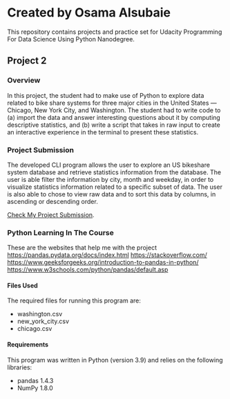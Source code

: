 # Created by Osama Alsubaie
This repository contains projects and practice set for Udacity Programming For Data Science Using Python Nanodegree.
## Project 2

### Overview

In this project, the student had to make use of Python to explore data related to bike share systems for three major cities in the United States — Chicago, New York City, and Washington. The student had to write code to (a) import the data and answer interesting questions about it by computing descriptive statistics, and (b) write a script that takes in raw input to create an interactive experience in the terminal to present these statistics.

### Project Submission

The developed CLI program allows the user to explore an US bikeshare system database and retrieve statistics information from the database. The user is able filter the information by city, month and weekday, in order to visualize statistics information related to a specific subset of data. The user is also able to chose to view raw data and to sort this data by columns, in ascending or descending order.

[Check My Project Submission](https://github.com/alsubaie-os/pdsnd_github).

### Python Learning In The Course

These are the websites that help me with the project
https://pandas.pydata.org/docs/index.html
https://stackoverflow.com/
https://www.geeksforgeeks.org/introduction-to-pandas-in-python/
https://www.w3schools.com/python/pandas/default.asp


#### Files Used

The required files for running this program are: 

* washington.csv
* new_york_city.csv
* chicago.csv

#### Requirements
This program was written in Python (version 3.9) and relies on the following libraries:

* pandas 1.4.3
* NumPy  1.8.0